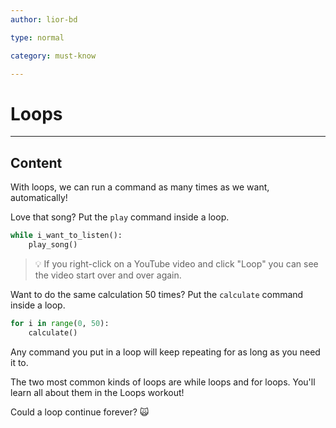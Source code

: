 ```yaml
---
author: lior-bd

type: normal

category: must-know

---
```

# Loops

---
## Content


With loops, we can run a command as many times as we want, automatically!

Love that song? Put the `play` command inside a loop. 

```python
while i_want_to_listen():
    play_song()
```
> 💡 If you right-click on a YouTube video and click "Loop" you can see the video start over and over again.

Want to do the same calculation 50 times? Put the `calculate` command inside a loop. 

```python
for i in range(0, 50):
    calculate()
```

Any command you put in a loop will keep repeating for as long as you need it to.

The two most common kinds of loops are while loops and for loops. You'll learn all about them in the Loops workout!

Could a loop continue forever? 🙀
